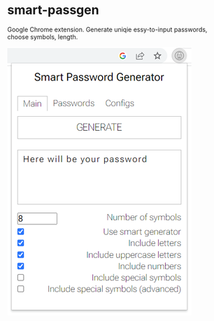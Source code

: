 # smart-passgen
Google Chrome extension. Generate uniqie essy-to-input passwords, choose symbols, length.

![Main screen](smart-passgen_main_screen.png)